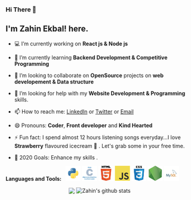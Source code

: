 
### Hi There 👋 
## I'm **Zahin Ekbal!** here. 
- 💻 I’m currently working on **React js & Node js**

- 📖 I’m currently learning **Backend Development & Competitive Programming**

- 👯 I’m looking to collaborate on **OpenSource** projects on **web developement & Data structure**

- 🤔 I’m looking for help with my **Website Development & Programming** skills.

- 📫 How to reach me: <a href="https://www.linkedin.com/in/zahin-ekbal-49016a16b">LinkedIn</a> or <a href="https://twitter.com/EkbalZahin">Twitter</a>  or <a href="mailto: zahinekbal834070@gmail.com">Email</a>

- 😄 Pronouns: **Coder**, **Front developer** and **Kind Hearted**

- ⚡ Fun fact: I spend almost 12 hours listening songs everyday...I love **Strawberry** flavoured icecream 🍨 . Let's grab some in your free time.

- 🥅 2020 Goals: Enhance my skills .

**Languages and Tools:** &nbsp;
<code><img height="40" src="https://raw.githubusercontent.com/github/explore/80688e429a7d4ef2fca1e82350fe8e3517d3494d/topics/python/python.png"></code>
<code><img height="40" src="https://raw.githubusercontent.com/github/explore/80688e429a7d4ef2fca1e82350fe8e3517d3494d/topics/c/c.png"></code>
<code><img height="40" src="https://raw.githubusercontent.com/github/explore/56a826d05cf762b2b50ecbe7d492a839b04f3fbf/topics/html/html.png"></code>
<code><img height="40" src="https://raw.githubusercontent.com/github/explore/80688e429a7d4ef2fca1e82350fe8e3517d3494d/topics/javascript/javascript.png"></code>
<code><img height="40" src="https://raw.githubusercontent.com/github/explore/80688e429a7d4ef2fca1e82350fe8e3517d3494d/topics/css/css.png"></code>
<code><img height="40" src="https://raw.githubusercontent.com/github/explore/80688e429a7d4ef2fca1e82350fe8e3517d3494d/topics/nodejs/nodejs.png"></code>
<code><img height="40" src="https://raw.githubusercontent.com/github/explore/80688e429a7d4ef2fca1e82350fe8e3517d3494d/topics/mysql/mysql.png"></code>


<p align="center">
  <img align="center" src="https://github-readme-stats.vercel.app/api/top-langs/?username=zahinekbal&theme=radical&line_height=10&hide_langs_below=1&layout=compact" />
  <img align="center" src="https://github-readme-stats.vercel.app/api?username=zahinekbal&show_icons=true&theme=radical&line_height=21" alt="Zahin's github stats"/>
</p>
<br>
